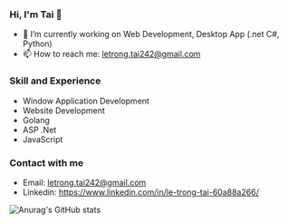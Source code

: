 ### Hi, I'm Tai 👋
- 🔭 I’m currently working on Web Development, Desktop App (.net C#, Python)
- 📫 How to reach me: letrong.tai242@gmail.com

### Skill and Experience
- Window Application Development
- Website Development
- Golang
- ASP .Net
- JavaScript

### Contact with me
- Email: letrong.tai242@gmail.com
- Linkedin: https://www.linkedin.com/in/le-trong-tai-60a88a266/

![Anurag's GitHub stats](https://github-readme-stats.vercel.app/api?username=letrongtai902&count_private=true)
